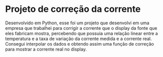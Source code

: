 # Projeto de correção da corrente

Desenvolvido em Python, esse foi um projeto que desenvolvi em uma empresa que trabalhei para corrigir a corrente que o display da fonte que eles fabricam mostra, percebendo que possuia uma relação linear entre a temperatura e a taxa de variação da corrente medida e a corrente real. Consegui interpolar os dados e obtendo assim uma função de correção para mostrar a corrente real no display.
